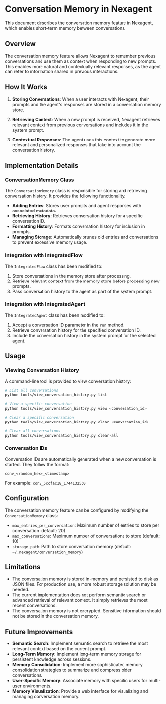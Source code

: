 # Conversation Memory in Nexagent

This document describes the conversation memory feature in Nexagent, which enables short-term memory between conversations.

## Overview

The conversation memory feature allows Nexagent to remember previous conversations and use them as context when responding to new prompts. This enables more natural and contextually relevant responses, as the agent can refer to information shared in previous interactions.

## How It Works

1. **Storing Conversations**: When a user interacts with Nexagent, their prompts and the agent's responses are stored in a conversation memory store.

2. **Retrieving Context**: When a new prompt is received, Nexagent retrieves relevant context from previous conversations and includes it in the system prompt.

3. **Contextual Responses**: The agent uses this context to generate more relevant and personalized responses that take into account the conversation history.

## Implementation Details

### ConversationMemory Class

The `ConversationMemory` class is responsible for storing and retrieving conversation history. It provides the following functionality:

- **Adding Entries**: Stores user prompts and agent responses with associated metadata.
- **Retrieving History**: Retrieves conversation history for a specific conversation ID.
- **Formatting History**: Formats conversation history for inclusion in prompts.
- **Managing Storage**: Automatically prunes old entries and conversations to prevent excessive memory usage.

### Integration with IntegratedFlow

The `IntegratedFlow` class has been modified to:

1. Store conversations in the memory store after processing.
2. Retrieve relevant context from the memory store before processing new prompts.
3. Pass conversation history to the agent as part of the system prompt.

### Integration with IntegratedAgent

The `IntegratedAgent` class has been modified to:

1. Accept a conversation ID parameter in the `run` method.
2. Retrieve conversation history for the specified conversation ID.
3. Include the conversation history in the system prompt for the selected agent.

## Usage

### Viewing Conversation History

A command-line tool is provided to view conversation history:

```bash
# List all conversations
python tools/view_conversation_history.py list

# View a specific conversation
python tools/view_conversation_history.py view <conversation_id>

# Clear a specific conversation
python tools/view_conversation_history.py clear <conversation_id>

# Clear all conversations
python tools/view_conversation_history.py clear-all
```

### Conversation IDs

Conversation IDs are automatically generated when a new conversation is started. They follow the format:

```
conv_<random_hex>_<timestamp>
```

For example: `conv_5ccfac18_1744132550`

## Configuration

The conversation memory feature can be configured by modifying the `ConversationMemory` class:

- `max_entries_per_conversation`: Maximum number of entries to store per conversation (default: 20)
- `max_conversations`: Maximum number of conversations to store (default: 10)
- `storage_path`: Path to store conversation memory (default: `~/.nexagent/conversation_memory`)

## Limitations

- The conversation memory is stored in-memory and persisted to disk as JSON files. For production use, a more robust storage solution may be needed.
- The current implementation does not perform semantic search or advanced retrieval of relevant context. It simply retrieves the most recent conversations.
- The conversation memory is not encrypted. Sensitive information should not be stored in the conversation memory.

## Future Improvements

- **Semantic Search**: Implement semantic search to retrieve the most relevant context based on the current prompt.
- **Long-Term Memory**: Implement long-term memory storage for persistent knowledge across sessions.
- **Memory Consolidation**: Implement more sophisticated memory consolidation strategies to summarize and compress older conversations.
- **User-Specific Memory**: Associate memory with specific users for multi-user environments.
- **Memory Visualization**: Provide a web interface for visualizing and managing conversation memory.

